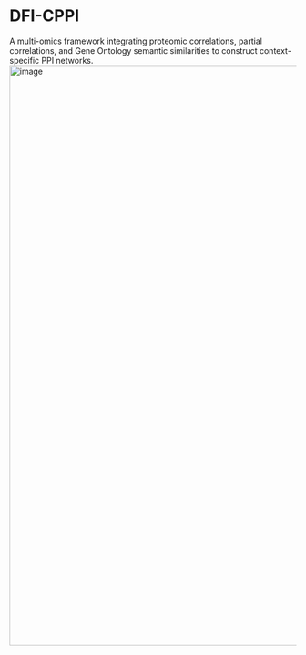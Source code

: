 # DFI-CPPI
A multi-omics framework integrating proteomic  correlations, partial correlations, and Gene Ontology semantic similarities to construct  context-specific PPI networks.
<img width="1685" height="1019" alt="image" src="https://github.com/user-attachments/assets/f9d10eef-d792-41ba-97df-ae1c26ad9475" />
